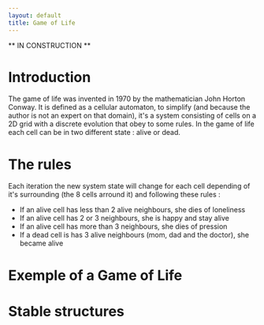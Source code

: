 ```yaml
---
layout: default
title: Game of Life
---
```

** IN CONSTRUCTION **
# Introduction

The game of life was invented in 1970 by the mathematician John Horton Conway. It is defined as a cellular automaton, to simplify (and because the author is not an expert on that domain), it's a system consisting of cells on a 2D grid with a discrete evolution that obey to some rules. In the game of life each cell can be in two different state : alive or dead.

# The rules
Each iteration the new system state will change for each cell depending of it's surrounding (the 8 cells arround it) and following these rules : 

* If an alive cell has less than 2 alive neighbours, she dies of loneliness 
* If an alive cell has 2 or 3 neighbours, she is happy and stay alive
* If an alive cell has more than 3 neighbours, she dies of pression
* If a dead cell is has 3 alive neighbours (mom, dad and the doctor), she became alive

# Exemple of a Game of Life

# Stable structures
